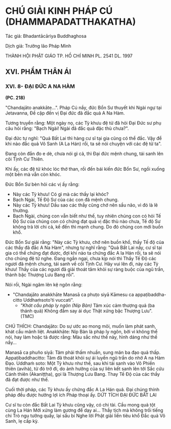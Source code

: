# CHÚ GIẢI KINH PHÁP CÚ (DHAMMAPADATTHAKATHA)

Tác giả: Bhadantācāriya Buddhaghosa

Dịch giả: Trưởng lão Pháp Minh

THÀNH HỘI PHẬT GIÁO TP. HỒ CHÍ MINH
PL. 2541 DL. 1997

## XVI. PHẨM THÂN ÁI

### XVI. 8- ĐẠI ĐỨC A NA HÀM

**(PC. 218)**

"Chandajāto anakkāte...".
Pháp Cú nầy, đức Bổn Sư thuyết khi Ngài ngự tại Jetavanna, Đề cập đến vị Đại đức đã đắc quả
A Na Hàm.

Tương truyền rằng: Một ngày nọ, các Tỳ khưu đệ tử đã hỏi Đại Đức sư phụ câu hỏi rằng: "Bạch
Ngài! Ngài đã đắc quả đặc thù chưa?".

Đại đức tự nghĩ: "Quả Bất Lai thì hàng cư sĩ tại gia cũng có thể đắc. Vậy để khi nào đắc quả Vô
Sanh (A La Hán) rồi, ta sẽ nói chuyện với các đệ tử ta".

Đang còn đắn đo e dè, chưa nói gì cả, thì Đại đức mệnh chung, tái sanh lên cõi Tịnh Cư Thiên.

Khi ấy, các đệ tử khóc lóc thở than, rồi đến bái kiến đức Bổn Sư, ngồi xuống một bên mà vẫn còn khóc.

Đức Bổn Sư bèn hỏi các vị ấy rằng:

- Này các Tỳ khưu! Có gì mà các thầy lại khóc?
- Bạch Ngài, Tế Độ Sư của các con đã mệnh chung.
- Này các Tỳ khưu! Dầu sao các thầy cũng chớ nên sầu não, vì đó là lẽ thường.
- Bạch Ngài, chúng con vẫn biết như thế, tuy nhiên chúng con có hỏi Tế Độ Sư của chúng con có chứng đạt quả vị đặc thù nào chưa, Tế độ Sư không trả lời chi cả, kế đến thì mạnh chung. Do đó chúng con mới buồn khổ.

Đức Bổn Sư giải rằng: "Này các Tỳ khưu, chớ nên buồn khổ, thầy Tế độ của các thầy đã đắc A
Na Hàm", nhưng tự nghĩ rằng: "Quả Bất Lai nầy, cư sĩ tại gia có thể chứng đạt được, đợi khi nào ta chứng đắc A la Hán rồi, ta sẽ nói cho chúng đệ tử nghe. Đang ngần ngại, chưa kịp nói thì Thầy Tế Độ các ngươi đã mệnh chung, tái sanh về cõi Tịnh Cư. Hãy vui lên đi, này các Tỳ khưu! Thầy của các ngươi đã giải thoát tâm khỏi sự ràng buộc của ngũ trần, thành bậc Thượng Lưu Bang rồi".

Nói rồi, Ngài ngâm lên kệ ngôn rằng:

- "Chandajāto anakkhāte
  Manasā ca phuṭo siyā
  Kāmesu ca appaṭibaddha- citto
  Uddhaṁsoto'ti vuccati".
  - _"Khát cầu pháp ly ngôn (Níp Bàn)_
    Tâm xúc cảm thượng quả (ba thánh quả)
    Không đắm say ái dục
    Thật xứng bậc Thượng Lưu". (TMC)

CHÚ THÍCH:
Chandajāto: Do sự ước ao mong mõi, muốn làm phát sanh, khát cầu mãnh liệt.
Anakkhāte: Níp Bàn là pháp ly ngôn, bởi vì không thể nói, hay làm hoặc tả được rằng: Màu sắc như thế này, hình dáng như thế nầy...

Manasā ca phuño siyā: Tâm phải thấm nhuần, sung mãn ba đạo quả thấp.
Appaṭibaddhacitto: Tâm đã thoát khỏi sự ái luyến ngũ trần do nhờ A na Hàm Đạo.
Uddhaṁ soto: Một Tỳ khưu như thế, sau khi tái sanh vào Vô Phiền thiên (avihà), từ đó trở đi, do ảnh hưởng của sự liên kết sanh lên tới Sắc cứu Cánh thiên (Akaniṭṭha), gọi là Thượng Lưu Bang. Thay
Tế Độ của các thầy đã đạt được như thế.

Cuối thời pháp, các Tỳ khưu ấy chứng đắc A La Hán quả. Đại chúng thính pháp đều được hưởng lợi ích Pháp thoại ấy.
DỨT TÍCH ĐẠI ĐỨC BẤT LAI

Cư sĩ tu còn đắc Bất Lai
Tỳ khưu cũng vậy, có chi tài.
Cầu mong quả tột cùng La Hán
Mới xứng làm gương để dạy ai...
Thầy tịch mà không trối tiếng chi
Trò ngu tưởng quấy, lại sầu bi
Nghe lời Phật giải liền tiêu khổ Đắc quả Vô Sanh, lẹ cấp kỳ.
